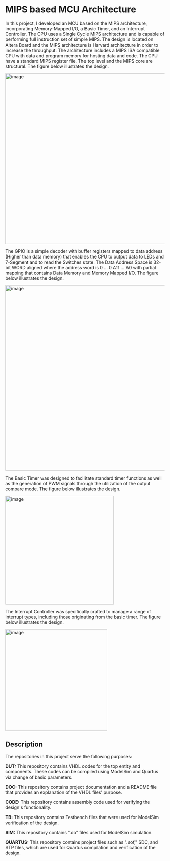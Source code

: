 # MIPS based MCU Architecture

In this project, I developed an MCU based on the MIPS architecture, incorporating Memory-Mapped I/O, a Basic Timer, and an Interrupt Controller.
The CPU uses a Single Cycle MIPS architecture and is capable of performing full instruction set of simple MIPS.
The design is located on Altera Board and the MIPS architecture is Harvard architecture in order to increase the throughput.
The architecture includes a MIPS ISA compatible CPU with data and program memory for hosting data and code.
The CPU have a standard MIPS register file. The top level and the MIPS core are structural. 
The figure below illustrates the design.

<img width="540" alt="image" src="https://github.com/Michaelkedik/MIPS-based-MCU-Architecture/assets/136968696/837e8cb1-fff2-49c5-8f2c-a32a4f1bea7e">

The GPIO is a simple decoder with buffer registers mapped to data address (Higher than data memory) that enables the CPU to output data to LEDs and 7-Segment and to read the Switches state.
The Data Address Space is 32-bit WORD aligned where the address word is 0 ... 0 A11 ... A0 with partial mapping that contains Data Memory and Memory Mapped I/O.
The figure below illustrates the design.

<img width="587" alt="image" src="https://github.com/Michaelkedik/MIPS-based-MCU-Architecture/assets/136968696/3083c61a-39bc-4e72-8d52-b9b1ad8c3064">

The Basic Timer was designed to facilitate standard timer functions as well as the generation of PWM signals through the utilization of the output compare mode.
The figure below illustrates the design.

<img width="343" alt="image" src="https://github.com/Michaelkedik/MIPS-based-MCU-Architecture/assets/136968696/88cd7c88-506c-472c-922c-26f82ac0792b">

The Interrupt Controller was specifically crafted to manage a range of interrupt types, including those originating from the basic timer.
The figure below illustrates the design.

<img width="322" alt="image" src="https://github.com/Michaelkedik/MIPS-based-MCU-Architecture/assets/136968696/65eac7dd-d102-43a5-a889-0fec9067a02e">



## Description


The repositories in this project serve the following purposes:

**DUT:** This repository contains VHDL codes for the top entity and components. These codes can be compiled using ModelSim and Quartus via change of basic parameters.

**DOC:** This repository contains project documentation and a README file that provides an explanation of the VHDL files' purpose.

**CODE:** This repository contains assembly code used for verifying the design's functionality.

**TB:** This repository contains Testbench files that were used for ModelSim verification of the design.

**SIM:** This repository contains ".do" files used for ModelSim simulation.

**QUARTUS:** This repository contains project files such as ".sof," SDC, and STP files, which are used for Quartus compilation and verification of the design.
